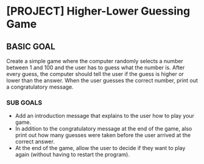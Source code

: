<h1>[PROJECT] Higher-Lower Guessing Game</h1>

<h2>BASIC GOAL</h2>

<p>Create a simple game where the computer randomly selects a number between 1 and 100 and the user has to guess what the number is. After every guess, the computer should tell the user if the guess is higher or lower than the answer. When the user guesses the correct number, print out a congratulatory message.</p>

<h3>SUB GOALS</h3>

<ul>
	<li>Add an introduction message that explains to the user how to play your game.</li>
	<li>In addition to the congratulatory message at the end of the game, also print out how many guesses were taken before the user arrived at the correct answer.</li>
	<li>At the end of the game, allow the user to decide if they want to play again (without having to restart the program).</li>
</ul>
